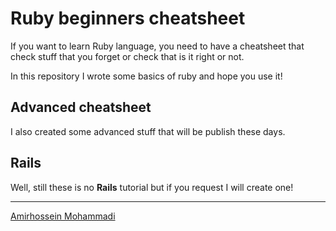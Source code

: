 # Ruby beginners cheatsheet

If you want to learn Ruby language, you need to have a cheatsheet that check stuff that you forget or check that is it right or not.

In this repository I wrote some basics of ruby and hope you use it!

## Advanced cheatsheet

I also created some advanced stuff that will be publish these days.

## Rails

Well, still these is no **Rails** tutorial but if you request I will create one!

---

[Amirhossein Mohammadi](https://amirhossein.info)